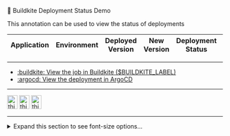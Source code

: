 <!-- TODO: Better nested alignment by removing margin next to details chevron '::marker' -->

<p class="h3 pb1">🐥 Buildkite Deployment Status Demo</p>

<p>This annotation can be used to view the status of deployments</p>

<div class="flex h6 regular overflow-auto">
  <table class="">
    <thead>
      <tr>
        <th>Application</th> <th>Environment</th> <th>Deployed Version</th> <th>New Version</th> <th>Deployment Status</th> <th>Last Updated</th>
      </tr>
    </thead>
    <tbody>
      <!--$ROW_1-->
      <!--$ROW_2-->
      <!--$ROW_3-->
    </tbody>
  </table>
</div>

---

<ul class="h6 list-reset">
  <li class="mb1 regular"><a href="$BUILDKITE_BUILD_URL#$BUILDKITE_JOB_ID">:buildkite: View the job in Buildkite ($BUILDKITE_LABEL)</a></li>
  <li class="mb1 regular"><a href="https://argoproj.github.io/" target="_blank">:argocd: View the deployment in ArgoCD</a></li>
</ul>

---

<div class="flex my0 py0 px1 mx1 border-none">
  <img class="rounded" src="https://pbs.twimg.com/profile_images/1709434079639404544/yqsDuoQp_400x400.png" title="this will be displayed as a tooltip" width="24" height="32" />
  <img class="rounded" src="https://pbs.twimg.com/profile_images/1709434079639404544/yqsDuoQp_400x400.png" title="this will be displayed as a tooltip" width="24" height="32" />
  <img class="rounded" src="https://pbs.twimg.com/profile_images/1709434079639404544/yqsDuoQp_400x400.png" title="this will be displayed as a tooltip" width="24" height="32" />
</div>

---

<details class="pt1">
  <summary class="h5"><span class="pl1">Expand this section to see font-size options...</span></summary>
  <div class="pl3">
    <p class="h1">Heading 1</p>
    <p class="h2">Heading 2</p>
    <p class="h3">Heading 3</p>
    <p class="h4">Heading 4</p>
    <p class="h5">Heading 5</p>
    <p class="h6">Heading 6</p>
  </div>
</details>
